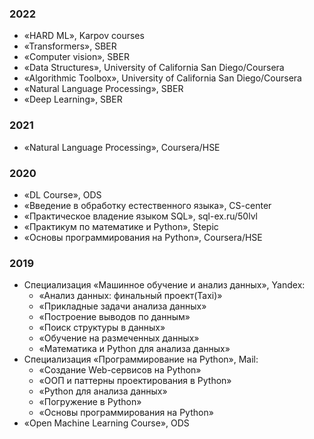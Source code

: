 ### 2022
- «HARD ML», Karpov courses
- «Transformers», SBER
- «Computer vision», SBER
- «Data Structures», University of California San Diego/Coursera
- «Algorithmic Toolbox», University of California San Diego/Coursera
- «Natural Language Processing», SBER
- «Deep Learning», SBER
### 2021
- «Natural Language Processing», Coursera/HSE
### 2020
- «DL Course», ODS
- «Введение в обработку естественного языка», CS-center
- «Практическое владение языком SQL», sql-ex.ru/50lvl
- «Практикум по математике и Python», Stepic
- «Основы программирования на Python», Coursera/HSE
### 2019
- Специализация «Машинное обучение и анализ данных», Yandex:
  - «Анализ данных: финальный проект(Taxi)»
  - «Прикладные задачи анализа данных»
  - «Построение выводов по данным»
  - «Поиск структуры в данных»
  - «Обучение на размеченных данных»
  - «Математика и Python для анализа данных»
- Специализация «Программирование на Python», Mail:
  - «Создание Web-сервисов на Python»
  - «ООП и паттерны проектирования в Python»
  - «Python для анализа данных»
  - «Погружение в Python»
  - «Основы программирования на Python»
- «Open Machine Learning Course», ODS
